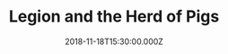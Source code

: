 ---
title: "Legion and the Herd of Pigs"
image: "https://firebasestorage.googleapis.com/v0/b/flatland-api.appspot.com/o/sermons%2FScreen%20Shot%202018-11-19%20at%2010.11.24%20AM.png?alt=media&token=b762a725-c791-4c43-9548-6320a947ae6d"
date: "2018-11-18T15:30:00.000Z"
video:
  type: "vimeo"
  id: 301625656
speaker:
  name: "Rob Yanike"
  permalink: "rob-yanike"
series: "transcendent"
---